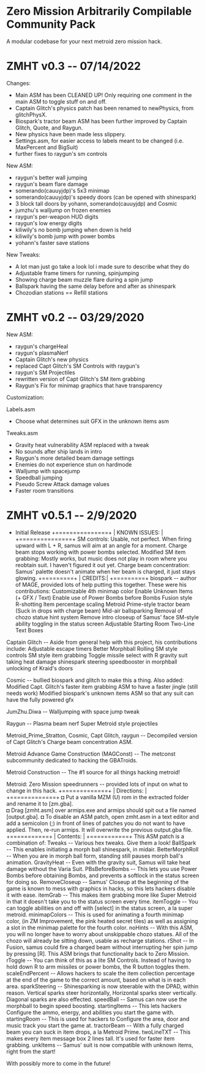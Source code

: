 # Zero Mission Arbitrarily Compilable Community Pack
A modular codebase for your next metroid zero mission hack.

ZMHT v0.3 -- 07/14/2022
=============
Changes:
- Main ASM has been CLEANED UP! Only requiring one comment in the main ASM to toggle stuff on and off.
- Captain Glitch's physics patch has been renamed to newPhysics, from glitchPhysX.
- Biospark's tractor beam ASM has been further improved by Captain Glitch, Quote, and Raygun.
- New physics have been made less slippery.
- Settings.asm, for easier access to labels meant to be changed (i.e. MaxPercent and BigSuit)
- further fixes to raygun's sm controls

New ASM:
- raygun's better wall jumping
- raygun's beam flare damage
- somerando(cauuyjdp)'s 5x3 minimap
- somerando(cauuyjdp)'s speedy doors (can be opened with shinespark)
- 3 block tall doors by yohann, somerando(cauuyjdp) and Cosmic
- jumzhu's walljump on frozen enemies
- raygun's per-weapon HUD digits
- raygun's low energy digits
- kiliwily's no bomb jumping when down is held
- kiliwily's bomb jump with power bombs
- yohann's faster save stations

New Tweaks:
- A lot man just go take a look lol i made sure to describe what they do
- Adjustable frame timers for running, spinjumping
- Showing charge beam muzzle flare during a spin jump
- Ballspark having the same delay before and after as shinespark
- Chozodian stations == Refill stations

ZMHT v0.2 -- 03/29/2020
=============

New ASM:
- raygun's chargeHeal
- raygun's plasmaNerf
- Captain Glitch's new physics
- replaced Capt Glitch's SM Controls with raygun's
- raygun's SM Projectiles
- rewritten version of Capt Glitch's SM item grabbing
- Raygun's Fix for minimap graphics that have transparency

Customization:

Labels.asm
- Choose what determines suit GFX in the unknown items asm

Tweaks.asm
- Gravity heat vulnerability ASM replaced with a tweak
- No sounds after ship lands in intro
- Raygun's more detailed beam damage settings
- Enemies do not experience stun on hardmode
- Walljump with spacejump
- Speedball jumping
- Pseudo Screw Attack damage values
- Faster room transitions

ZMHT v0.5.1 -- 2/9/2020
=============
-	Initial Release
+===============+
| KNOWN ISSUES: |
+===============+
	SM controls: 				Usable, not perfect. When firing upward with L + R, samus will aim at an angle for a moment. Charge beam stops working with power bombs selected.
	Modified SM item grabbing: 	Mostly works, but music does not play in room where you reobtain suit. I haven't figured it out yet.
	Charge beam concentration: 	Samus' palette doesn't animate when her beam is charged, it just stays glowing.
+=========+
| CREDITS:|
+=========+
biospark -- author of MAGE, provided lots of help putting this together. These were his contributions:
		Customizable 4th minimap color
		Enable Unknown Items (+ GFX / Text)
		Enable use of Power Bombs before Bombs
		Fusion style R-shotting
		Item percentage scaling
		Metroid Prime-style tractor beam (Suck in drops with charge beam)
		Mid-air ballsparking
		Removal of chozo statue hint system
		Remove intro closeup of Samus' face
		SM-style ability toggling in the status screen
		Adjustable Starting Room
		Two-Line Text Boxes

Captain Glitch -- Aside from general help with this project, his contributions include:
		Adjustable escape timers
		Better Morphball Rolling
		SM style controls
		SM style item grabbing
		Toggle missile select with R
		gravity suit taking heat damage
		shinespark steering
		speedbooster in morphball
		unlocking of Kraid's doors
		
Cosmic -- bullied biospark and glitch to make this a thing. Also added:
		Modified Capt. Glitch's faster item grabbing ASM to have a faster jingle (still needs work)
		Modified biospark's unknown items ASM so that any suit can have the fully powered gfx
		
JumZhu.Diwa -- Walljumping with space jump tweak

Raygun -- Plasma beam nerf
Super Metroid style projectiles

Metroid_Prime_Stratton, Cosmic, Capt Glitch, raygun -- Decompiled version of Capt Glitch's Charge beam concentration ASM.

Metroid Advance Game Construction (MAGConst) -- The metconst subcommunity dedicated to hacking the GBATroids.

Metroid Construction -- The #1 source for all things hacking metroid!

Metroid: Zero Mission speedrunners -- provided lots of input on what to change in this hack.
+=============+
| Directions: |
+=============+
◘ Put a vanilla MZM (U) rom in the extracted folder and rename it to [zm.gba].  
◘ Drag [zmht.asm] over armips.exe and armips should spit out a file named [output.gba].
◘ To disable an ASM patch, open zmht.asm in a text editor and add a semicolon (;) in front of lines of patches you do not want to have applied. Then, re-run armips. It will overwrite the previous output.gba file.
+===========+
| Contents: |
+===========+
This ASM patch is a combination of:
		Tweaks -- Various hex tweaks. Give them a look!
		BallSpark -- This enables initiating a morph ball shinespark, in midair.
		BetterMorphRoll -- When you are in morph ball form, standing still pauses morph ball's animation.
		GravityHeat -- Even with the gravity suit, Samus will take heat damage without the Varia Suit.
		PBsBeforeBombs -- This lets you use Power Bombs before obtaining Bombs, and prevents a softlock in the status screen for doing so.
		RemoveCloseup -- Samus' Closeup at the beginning of the game is known to mess with graphics in hacks, so this lets hackers disable it with ease.
		itemGrab -- This makes item grabbing more like Super Metroid in that it doesn't take you to the status screen every time.
		itemToggle -- You can toggle abilities on and off with [select] in the status screen, a la super metroid.
		minimapColors -- This is used for animating a fourth minimap color, (in ZM Improvement, the pink heated secret tiles) as well as assigning a slot in the minimap palette for the fourth color.
		noHints -- With this ASM, you will no longer have to worry about unskippable chozo statues. All of the chozo will already be sitting down, usable as recharge stations.
		rShot -- In Fusion, samus could fire a charged beam without interrupting her spin jump by pressing [R]. This ASM brings that functionality back to Zero Mission.
		rToggle -- You can think of this as a lite SM Controls. Instead of having to hold down R to arm missiles or power bombs, the R button toggles them.
		scaleEndPercent -- Allows hackers to scale the item collection percentage at the end of the game to the correct amount, based on what is in each area.
		sparkSteering -- Shinesparking is now steerable with the DPAD, within reason. Vertical sparks steer horizontally, Horizontal sparks steer vertically. Diagonal sparks are also effected.
		speedBall -- Samus can now use the morphball to begin speed boosting.
		startingItems -- This lets hackers Configure the ammo, energy, and abilities you start the game with.
		startingRoom -- This is used for hackers to Configure the area, door and music track you start the game at.
		tractorBeam -- With a fully charged beam you can suck in item drops, a la Metroid Prime.
		twoLineTXT -- This makes every item message box 2 lines tall. It's used for faster item grabbing.
		unkItems -- Samus' suit is now compatible with unknown items, right from the start!

With possibly more to come in the future!
